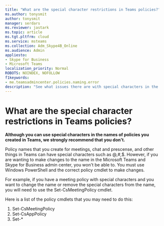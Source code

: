 ```yaml
---
title: "What are the special character restrictions in Teams policies?"
ms.author: tonysmit
author: tonysmit
manager: serdars
ms.reviewer: jastark
ms.topic: article
ms.tgt.pltfrm: cloud
ms.service: msteams
ms.collection: Adm_Skype4B_Online
ms.audience: Admin
appliesto:
- Skype for Business 
- Microsoft Teams
localization_priority: Normal
ROBOTS: NOINDEX, NOFOLLOW
f1keywords:
- me.teamsadmincenter.policies.naming.error
description: "See what issues there are with special characters in the names of policies and what you can do to fix it."
---
```


# What are the special character restrictions in Teams policies?

**Although you can use special characters in the names of policies you created in Teams, we strongly recommend that you don't.**

Policy names that you create for meetings, chat and prescense, and other things in Teams can have special characters such as @,#,$. However, if you are wanting to make changes to the name in the Microsoft Teams and Skype for Business admin center, you won't be able to. You must use Windows PowerShell and the correct policy cmdlet to make changes.

For example, if you have a meeting policy with special characters and you want to change the name or remove the special characters from the name, you will need to use the Set-CsMeetingPolicy cmdlet. 

Here is a list of the policy cmdlets that you may need to do this:
1. Set-CsMeetingPolicy
2. Set-CsAppPolicy
3. Set-*


